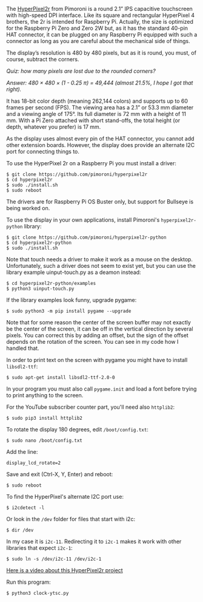 The [HyperPixel2r](https://www.elektor.com/hyperpixel-2-1-round-hi-res-display-for-raspberry-pi) from Pimoroni is a round 2.1” IPS capacitive touchscreen with high-speed DPI interface. Like its square and rectangular HyperPixel 4 brothers, the 2r is intended for Raspberry Pi. Actually, the size is optimized for the Raspberry Pi Zero and Zero 2W but, as it has the standard 40-pin HAT connector, it can be plugged on any Raspberry Pi equipped with such a connector as long as you are careful about the mechanical side of things.

The display’s resolution is 480 by 480 pixels, but as it is round, you must, of course, subtract the corners.

*Quiz: how many pixels are lost due to the rounded corners?*

*Answer: 480 × 480 × (1 - 0.25 π) = 49,444 (almost 21.5%, I hope I got that right).*

It has 18-bit color depth (meaning 262,144 colors) and supports up to 60 frames per second (FPS). The viewing area has a 2.1” or 53.3 mm diameter and a viewing angle of 175°. Its full diameter is 72 mm with a height of 11 mm. With a Pi Zero attached with short stand-offs, the total height (or depth, whatever you prefer) is 17 mm.

As the display uses almost every pin of the HAT connector, you cannot add other extension boards. However, the display does provide an alternate I2C port for connecting things to.

To use the HyperPixel 2r on a Raspberry Pi you must install a driver: 

```
$ git clone https://github.com/pimoroni/hyperpixel2r
$ cd hyperpixel2r
$ sudo ./install.sh
$ sudo reboot
```

The drivers are for Raspberry Pi OS Buster only, but support for Bullseye is being worked on.

To use the display in your own applications, install Pimoroni's ```hyperpixel2r-python``` library:

```
$ git clone https://github.com/pimoroni/hyperpixel2r-python
$ cd hyperpixel2r-python
$ sudo ./install.sh
```

Note that touch needs a driver to make it work as a mouse on the desktop. Unfortunately, such a driver does not seem to exist yet, but you can use the library example uinput-touch.py as a deamon instead:

```
$ cd hyperpixel2r-python/examples
$ python3 uinput-touch.py
```

If the library examples look funny, upgrade pygame:

```
$ sudo python3 -m pip install pygame --upgrade
```

Note that for some reason the center of the screen buffer may not exactly be the center of the screen, it can be off in the vertical direction by several pixels. You can correct this by adding an offset, but the sign of the offset depends on the rotation of the screen. You can see in my code how I handled that. 

In order to print text on the screen with pygame you might have to install ```libsdl2-ttf```:

```
$ sudo apt-get install libsdl2-ttf-2.0-0
```

In your program you must also call ```pygame.init``` and load a font before trying to print anything to the screen.

For the YouTube subscriber counter part, you'll need also ```httplib2```:

```
$ sudo pip3 install httplib2
```

To rotate the display 180 degrees, edit ```/boot/config.txt```:

```
$ sudo nano /boot/config.txt
```

Add the line:

```
display_lcd_rotate=2
```

Save and exit (Ctrl-X, Y, Enter) and reboot:

```
$ sudo reboot
```

To find the HyperPixel's alternate I2C port use:

```
$ i2cdetect -l 
```

Or look in the ```/dev``` folder for files that start with i2c:

```
$ dir /dev 
```

In my case it is ```i2c-11```. Redirecting it to ```i2c-1``` makes it work with other libraries that expect ```i2c-1```:

```
$ sudo ln -s /dev/i2c-11 /dev/i2c-1
```

[Here is a video about this HyperPixel2r project](https://youtu.be/KEdkcJYxZQg)

Run this program:

```
$ python3 clock-ytsc.py
```

